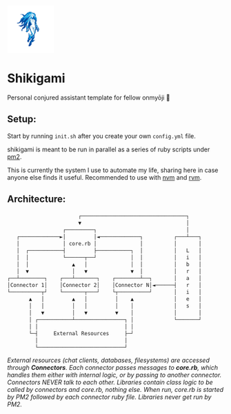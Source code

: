 <img src="https://raw.githubusercontent.com/Ifiht/Shikigami/main/resources/Ice_Spirit_by_Rasgar.png" width="109" height="109">

# Shikigami
Personal conjured assistant template for fellow onmyōji :bookmark:

## Setup:
Start by running `init.sh` after you create your own `config.yml` file.

shikigami is meant to be run in parallel as a series of ruby scripts under [pm2](https://pm2.keymetrics.io/).

This is currently the system I use to automate my life, sharing here in case anyone else finds it useful. Recommended to use with [nvm](https://github.com/nvm-sh/nvm) and [rvm](https://github.com/rvm/rvm).

## Architecture:
```
                       ┌──────────────────────────────────┐
                       ▼                                  │
                  ┌─────────┐                             │
   ┌─────────────►│         │◄─────────────┐          ┌───┴───┐
   │              │ core.rb │              │          │       │
   │  ┌───────────┤         ├───────────┐  │          │   L   │
   │  │           └──────┬──┘           │  │          │   i   │
   │  │              ▲   │              │  │          │   b   │
   │  ▼              │   ▼              ▼  │          │   r   │
┌──┴────────┐    ┌───┴───────┐    ┌────────┴──┐       │   a   │
│Connector 1│    │Connector 2│    │Connector N│◄──────┤   r   │
└──────────┬┘    └───────┬───┘    └┬──────────┘       │   i   │
       ▲   │         ▲   │         │    ▲             │   e   │
       │   │         │   │         │    │             │   s   │
       │   ▼         │   ▼         ▼    │             │       │
       │ ┌───────────┴────────────────┐ │             └───────┘
       │ │                            │ │
       └─┤     External Resources     ├─┘
         │                            │
         └────────────────────────────┘
```
_External resources (chat clients, databases, filesystems) are accessed through **Connectors**. Each connector passes messages to **core.rb**, which handles them either with internal logic, or by passing to another connector. Connectors NEVER talk to each other. Libraries contain class logic to be called by connectors and core.rb, nothing else._
_When run, core.rb is started by PM2 followed by each connector ruby file. Libraries never get run by PM2._
